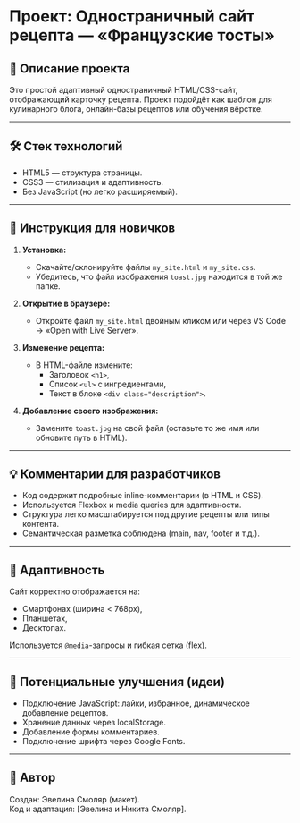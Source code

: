 
# Проект: Одностраничный сайт рецепта — «Французские тосты»

## 📌 Описание проекта
Это простой адаптивный одностраничный HTML/CSS-сайт, отображающий карточку рецепта. Проект подойдёт как шаблон для кулинарного блога, онлайн-базы рецептов или обучения вёрстке.

---

## 🛠 Стек технологий
- HTML5 — структура страницы.
- CSS3 — стилизация и адаптивность.
- Без JavaScript (но легко расширяемый).

---

## 👶 Инструкция для новичков

1. **Установка:**
   - Скачайте/склонируйте файлы `my_site.html` и `my_site.css`.
   - Убедитесь, что файл изображения `toast.jpg` находится в той же папке.

2. **Открытие в браузере:**
   - Откройте файл `my_site.html` двойным кликом или через VS Code → «Open with Live Server».

3. **Изменение рецепта:**
   - В HTML-файле измените:
     - Заголовок `<h1>`,
     - Список `<ul>` с ингредиентами,
     - Текст в блоке `<div class="description">`.

4. **Добавление своего изображения:**
   - Замените `toast.jpg` на свой файл (оставьте то же имя или обновите путь в HTML).

---

## 💡 Комментарии для разработчиков

- Код содержит подробные inline-комментарии (в HTML и CSS).
- Используется Flexbox и media queries для адаптивности.
- Структура легко масштабируется под другие рецепты или типы контента.
- Семантическая разметка соблюдена (main, nav, footer и т.д.).

---

## 📱 Адаптивность

Сайт корректно отображается на:
- Смартфонах (ширина < 768px),
- Планшетах,
- Десктопах.

Используется `@media`-запросы и гибкая сетка (flex).

---

## 🔧 Потенциальные улучшения (идеи)

- Подключение JavaScript: лайки, избранное, динамическое добавление рецептов.
- Хранение данных через localStorage.
- Добавление формы комментариев.
- Подключение шрифта через Google Fonts.

---

## 📄 Автор

Создан: Эвелина Смоляр (макет).  
Код и адаптация: [Эвелина и Никита Смоляр].

